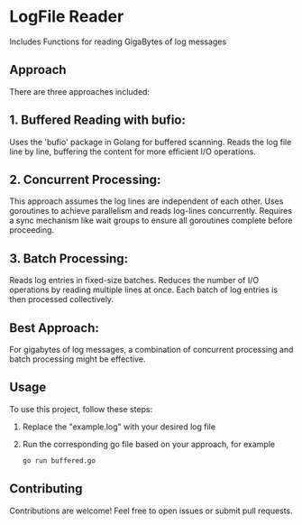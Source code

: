 # LogFile Reader

Includes Functions for reading GigaBytes of log messages

## Approach

There are three approaches included:

## 1. Buffered Reading with bufio:

Uses the 'bufio' package in Golang for buffered scanning.
Reads the log file line by line, buffering the content for more efficient I/O operations.

## 2. Concurrent Processing:

This approach assumes the log lines are independent of each other. 
Uses goroutines to achieve parallelism and reads log-lines concurrently.
Requires a sync mechanism like wait groups to ensure all goroutines complete before proceeding.

## 3. Batch Processing:

Reads log entries in fixed-size batches.
Reduces the number of I/O operations by reading multiple lines at once.
Each batch of log entries is then processed collectively.

## Best Approach:

For gigabytes of log messages, a combination of concurrent processing and batch processing might be effective.

## Usage

To use this project, follow these steps:

1. Replace the "example.log" with your desired log file

2. Run the corresponding go file based on your approach, for example

   ```bash
   go run buffered.go

## Contributing

Contributions are welcome! Feel free to open issues or submit pull requests.
